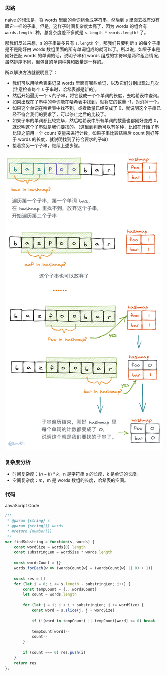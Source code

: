 ### 思路

naive 的想法是，将 words 里面的单词组合成字符串，然后到 s 里面去找有没有跟它一样的子串。但是，这样子时间复杂度太高了，因为 words 的组合有 `words.length!` 种，总复杂度差不多就是 `s.length * words.length!` 了。

那我们反过来想，s 的子串最多只有 `s.length` 个，那我们只要判断 s 的每个子串是不是刚好由 words 数组里面的所有单词组成的就可以了。所以说，如果子串是刚好匹配 words 的单词的话，说明子串和 words 组成的字符串是两种组合情况，虽然排序不同，但包含的单词种类和数量是一样的。

所以解决方法就很明显了：

- 我们可以用哈希表来记录 words 里面有哪些单词，以及它们分别出现过几次(注意检查每个 s 子串时，哈希表都是新的)。
- 然后开始遍历一个 s 的子串，将它截成一个个单词的长度，去哈希表中查询。
- 如果出现在子串中的单词能在哈希表中找到，就将它的数量 -1，对消掉一个。
- 如果这个单词在哈希表中找不到，或者数量已经变成了 0，就说明这个子串已经不符合我们的要求了，可以停止之后的比较了。
- 如果子串的单词都比较完毕，然后哈希表中所有单词的数量也都刚好变成 0，就说明这个子串就是我们要找的。（这里到判断可以有多种，比如在开始子串比较之前用一个 count 变量来进行计数，如果子串比较结束后 count 刚好等于 words 的长度，就说明找到了符合要求的子串）
- 接着换另一个子串，继续上述步骤。

![](../../assets/30_0.png)

### 复杂度分析

- 时间复杂度：$(n-k)*k$，n 是字符串 s 的长度，k 是单词的长度。
- 空间复杂度：$m$，m 是 words 数组的长度，哈希表的空间。

### 代码

JavaScript Code

```js
/**
 * @param {string} s
 * @param {string[]} words
 * @return {number[]}
 */
var findSubstring = function(s, words) {
    const wordSize = words[0].length
    const substringLen = wordSize * words.length

    const wordsCount = {}
    words.forEach(w => (wordsCount[w] = (wordsCount[w] || 0) + 1))

    const res = []
    for (let i = 0; i <= s.length - substringLen; i++) {
        const tempCount = {...wordsCount}
        let count = words.length

        for (let j = i; j < i + substringLen; j += wordSize) {
            const word = s.slice(j, j + wordSize)

            if (!(word in tempCount) || tempCount[word] <= 0) break

            tempCount[word]--
            count--
        }

        if (count === 0) res.push(i)
    }
    return res
};
```
